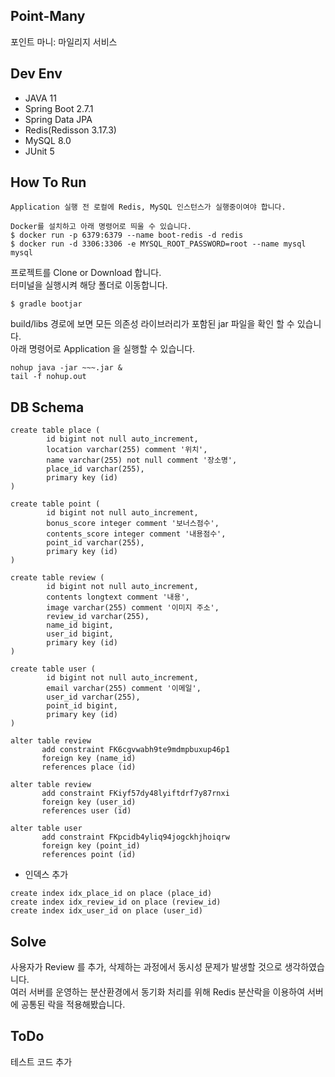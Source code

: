## Point-Many
포인트 마니: 마일리지 서비스


## Dev Env
- JAVA 11
- Spring Boot 2.7.1
- Spring Data JPA
- Redis(Redisson 3.17.3)
- MySQL 8.0
- JUnit 5


## How To Run
~~~  
Application 실행 전 로컬에 Redis, MySQL 인스턴스가 실행중이여야 합니다.

Docker를 설치하고 아래 명령어로 띄울 수 있습니다.
$ docker run -p 6379:6379 --name boot-redis -d redis
$ docker run -d 3306:3306 -e MYSQL_ROOT_PASSWORD=root --name mysql mysql
~~~

프로젝트를 Clone or Download 합니다.
<br>터미널을 실행시켜 해당 폴더로 이동합니다.
~~~
$ gradle bootjar
~~~

build/libs 경로에 보면 모든 의존성 라이브러리가 포함된 jar 파일을 확인 할 수 있습니다.
<br>아래 명령어로 Application 을 실행할 수 있습니다.
~~~
nohup java -jar ~~~.jar &
tail -f nohup.out
~~~


## DB Schema
~~~  
create table place (
        id bigint not null auto_increment,
        location varchar(255) comment '위치',
        name varchar(255) not null comment '장소명',
        place_id varchar(255),
        primary key (id)
)

create table point (
        id bigint not null auto_increment,
        bonus_score integer comment '보너스점수',
        contents_score integer comment '내용점수',
        point_id varchar(255),
        primary key (id)
) 

create table review (
        id bigint not null auto_increment,
        contents longtext comment '내용',
        image varchar(255) comment '이미지 주소',
        review_id varchar(255),
        name_id bigint,
        user_id bigint,
        primary key (id)
)

create table user (
        id bigint not null auto_increment,
        email varchar(255) comment '이메일',
        user_id varchar(255),
        point_id bigint,
        primary key (id)
)

alter table review 
       add constraint FK6cgvwabh9te9mdmpbuxup46p1 
       foreign key (name_id) 
       references place (id)
       
alter table review 
       add constraint FKiyf57dy48lyiftdrf7y87rnxi 
       foreign key (user_id) 
       references user (id)

alter table user 
       add constraint FKpcidb4yliq94jogckhjhoiqrw 
       foreign key (point_id) 
       references point (id)
~~~

* 인덱스 추가
~~~ 
create index idx_place_id on place (place_id)
create index idx_review_id on place (review_id)
create index idx_user_id on place (user_id)
~~~


## Solve
사용자가 Review 를 추가, 삭제하는 과정에서 동시성 문제가 발생할 것으로 생각하였습니다.
<br>여러 서버를 운영하는 분산환경에서 동기화 처리를 위해 Redis 분산락을 이용하여 서버에 공통된 락을 적용해봤습니다.


## ToDo
테스트 코드 추가
